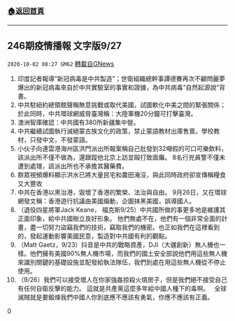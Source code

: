 ###  [:house:返回首頁](https://github.com/ourhimalayas/txt)
---

## 246期疫情播報 文字版9/27
`2020-10-02 08:27 GM62` [轉載自GNews](https://gnews.org/zh-hant/397339/)

1. 印度記者報導”新冠病毒是中共製造”；世衛組織總幹事譚德賽再次不顧閆麗夢爆出的新冠病毒來自於中共實驗室的事實和證據，為中共病毒“自然起源說”背書。
2. 中共駐紐約總領館聲稱無意挑戰或取代美國，試圖軟化中美之間的緊張關係；於此同時，中共環球網威脅臺灣稱：大陸軍機20分鐘可打擊臺灣。
3. 澳洲智庫確認：中共國有380所新疆集中營。
4. 中共繼續試圖執行滅絕蒙古族文化的政策，禁止蒙語教材出庫售賣。學校教材，只發中文，不發蒙語。
5. 小伙子向連雲港海州區洪門派出所報案稱自己批發到32噸假的可口可樂飲料，該派出所不僅不做為，還跟蹤他北京上訪並毆打致面癱。 8名行兇員警不僅未遭到處理，該派出所也不承擔其醫藥費。
6. 群眾視頻爆料顯示洪水已將大量民宅和農田淹沒，與此同時政府卻宣傳稱糧食又大豐收
7. 中共在香港以黑治港，毀壞了香港的繁榮、法治與自由。 9月26日，又在環球網發文稱：香港遊行抗議由美國煽動，企圖抹黑美國，誤導國人。
8. （退役四星將軍Jack Keane， 福克斯9/25）中共國所做的事更多地是維護其正面印象，給中共國樹立良好形象。 他們無處不在，他們有一個非常全面的計畫，盡一切努力盜竊我們的技術，竊取我們的機密。也正如我們在這裡看到的，發起運動影響美國民意，製造對中共國有利的觀點。
9. （Matt Gaetz，9/23）抖音是中共的戰略資產，DJI（大疆創新）無人機也一樣。他們擁有美國90%無人機市場，而我們的國土安全部說他們用這些無人機來識別關鍵的基礎設施並配發給執法隊伍，我們到處在用這些無人機從不停止使用。
10. （9/26）我們可以接受壞人在你家強姦掠殺火燒房子，但是我們絕不接受自己有任何自衛反擊的能力。 這就是共產黨這麼多年給中國人種下的毒啊。   全球滅賊就是要鍛煉我們中國人你到底應不應該有勇氣，你應不應該有正義。


0
